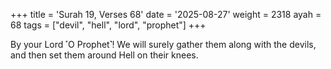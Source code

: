 +++
title = 'Surah 19, Verses 68'
date = '2025-08-27'
weight = 2318
ayah = 68
tags = ["devil", "hell", "lord", "prophet"]
+++

By your Lord ˹O Prophet˺! We will surely gather them along with the devils, and then set them around Hell on their knees.